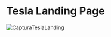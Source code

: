 # Tesla Landing Page

![CapturaTeslaLanding](https://github.com/user-attachments/assets/17ad5340-64f1-4a9b-9d41-4a9c5a038dc7)
